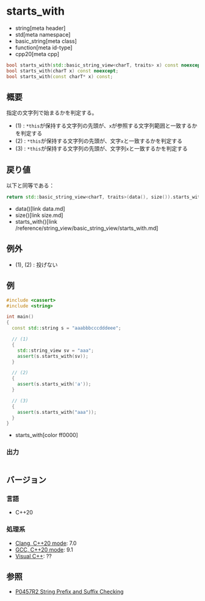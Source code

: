 # starts_with
* string[meta header]
* std[meta namespace]
* basic_string[meta class]
* function[meta id-type]
* cpp20[meta cpp]

```cpp
bool starts_with(std::basic_string_view<charT, traits> x) const noexcept; // (1)
bool starts_with(charT x) const noexcept;                                 // (2)
bool starts_with(const charT* x) const;                                   // (3)
```

## 概要
指定の文字列で始まるかを判定する。

- (1) : `*this`が保持する文字列の先頭が、`x`が参照する文字列範囲と一致するかを判定する
- (2) : `*this`が保持する文字列の先頭が、文字`x`と一致するかを判定する
- (3) : `*this`が保持する文字列の先頭が、文字列`x`と一致するかを判定する


## 戻り値
以下と同等である：

```cpp
return std::basic_string_view<charT, traits>(data(), size()).starts_with(x);
```
* data()[link data.md]
* size()[link size.md]
* starts_with()[link /reference/string_view/basic_string_view/starts_with.md]


## 例外
- (1), (2) : 投げない


## 例
```cpp example
#include <cassert>
#include <string>

int main()
{
  const std::string s = "aaabbbcccdddeee";

  // (1)
  {
    std::string_view sv = "aaa";
    assert(s.starts_with(sv));
  }

  // (2)
  {
    assert(s.starts_with('a'));
  }

  // (3)
  {
    assert(s.starts_with("aaa"));
  }
}
```
* starts_with[color ff0000]

### 出力
```
```

## バージョン
### 言語
- C++20

### 処理系
- [Clang, C++20 mode](/implementation.md#clang): 7.0
- [GCC, C++20 mode](/implementation.md#gcc): 9.1
- [Visual C++](/implementation.md#visual_cpp): ??

## 参照
- [P0457R2 String Prefix and Suffix Checking](http://www.open-std.org/jtc1/sc22/wg21/docs/papers/2017/p0457r2.html)
